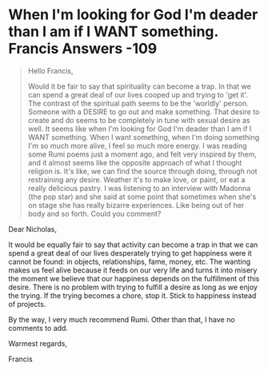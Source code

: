 # When I'm looking for God I'm deader than I am if I WANT something. Francis Answers -109

>Hello Francis,
>
>Would it be fair to say that spirituality can become a trap. In that we can spend a great deal of our lives cooped up and trying to 'get it'. The contrast of the spiritual path seems to be the 'worldly' person. Someone with a DESIRE to go out and make something. That desire to create and do seems to be completely in tune with sexual desire as well. It seems like when I'm looking for God I'm deader than I am if I WANT something. When I want something, when I'm doing something I'm so much more alive, I feel so much more energy. I was reading some Rumi poems just a moment ago, and felt very inspired by them, and it almost seems like the opposite approach of what I thought religion is. It's like, we can find the source through doing, through not restraining any desire. Weather it's to make love, or paint, or eat a really delicious pastry. I was listening to an interview with Madonna (the pop star) and she said at some point that sometimes when she's on stage she has really bizarre experiences. Like being out of her body and so forth. Could you comment?

Dear Nicholas,

It would be equally fair to say that activity can become a trap in that we can spend a great deal of our lives desperately trying to get happiness were it cannot be found: in objects, relationships, fame, money, etc. The wanting makes us feel alive because it feeds on our very life and turns it into misery the moment we believe that our happiness depends on the fulfillment of this desire. There is no problem with trying to fulfill a desire as long as we enjoy the trying. If the trying becomes a chore, stop it. Stick to happiness instead of projects.

By the way, I very much recommend Rumi. Other than that, I have no comments to add.

Warmest regards,

Francis


